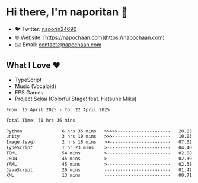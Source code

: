# Hi there, I'm naporitan 👋

- 🐦 Twitter: [naporin24690](https://twitter.com/naporin24690)
- 🌐 Website: [https://napochaan.com](https://napochaan.com)
- ✉️ Email: [contact@napochaan.com](mailto:contact@napochaan.com)

## What I Love ❤️
- TypeScript
- Music (Vocaloid)
- FPS Games
- Project Sekai (Colorful Stage! feat. Hatsune Miku)

<!--START_SECTION:waka-->

```txt
From: 15 April 2025 - To: 22 April 2025

Total Time: 31 hrs 36 mins

Python               6 hrs 35 mins   >>>>>--------------------   20.85 %
unity                3 hrs 10 mins   >>>----------------------   10.03 %
Image (svg)          2 hrs 18 mins   >>-----------------------   07.32 %
TypeScript           1 hr 23 mins    >------------------------   04.40 %
TOML                 54 mins         >------------------------   02.88 %
JSON                 45 mins         >------------------------   02.39 %
YAML                 45 mins         >------------------------   02.38 %
JavaScript           26 mins         -------------------------   01.42 %
XML                  13 mins         -------------------------   00.71 %
```

<!--END_SECTION:waka-->

